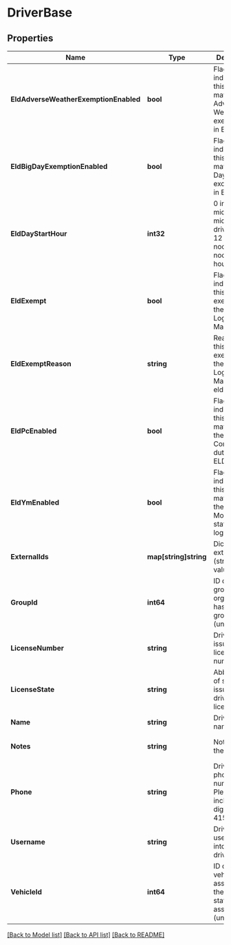 # DriverBase

## Properties
Name | Type | Description | Notes
------------ | ------------- | ------------- | -------------
**EldAdverseWeatherExemptionEnabled** | **bool** | Flag indicating this driver may use Adverse Weather exemptions in ELD logs. | [optional] [default to null]
**EldBigDayExemptionEnabled** | **bool** | Flag indicating this driver may use Big Day excemptions in ELD logs. | [optional] [default to null]
**EldDayStartHour** | **int32** | 0 indicating midnight-to-midnight ELD driving hours, 12 to indicate noon-to-noon driving hours. | [optional] [default to null]
**EldExempt** | **bool** | Flag indicating this driver is exempt from the Electronic Logging Mandate. | [optional] [default to null]
**EldExemptReason** | **string** | Reason that this driver is exempt from the Electronic Logging Mandate (see eldExempt). | [optional] [default to null]
**EldPcEnabled** | **bool** | Flag indicating this driver may select the Personal Conveyance duty status in ELD logs. | [optional] [default to null]
**EldYmEnabled** | **bool** | Flag indicating this driver may select the Yard Move duty status in ELD logs. | [optional] [default to null]
**ExternalIds** | **map[string]string** | Dictionary of external IDs (string key-value pairs) | [optional] [default to null]
**GroupId** | **int64** | ID of the group if the organization has multiple groups (uncommon). | [optional] [default to null]
**LicenseNumber** | **string** | Driver&#39;s state issued license number. | [optional] [default to null]
**LicenseState** | **string** | Abbreviation of state that issued driver&#39;s license. | [optional] [default to null]
**Name** | **string** | Driver&#39;s name. | [default to null]
**Notes** | **string** | Notes about the driver. | [optional] [default to null]
**Phone** | **string** | Driver&#39;s phone number. Please include only digits, ex. 4157771234 | [optional] [default to null]
**Username** | **string** | Driver&#39;s login username into the driver app. | [optional] [default to null]
**VehicleId** | **int64** | ID of the vehicle assigned to the driver for static vehicle assignments. (uncommon). | [optional] [default to null]

[[Back to Model list]](../README.md#documentation-for-models) [[Back to API list]](../README.md#documentation-for-api-endpoints) [[Back to README]](../README.md)


